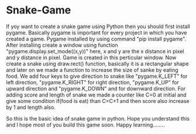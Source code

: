 # Snake-Game
If yoy want to create a snake game using Python then you should first install pygame. 
Basically pygame is important for every project in which you have created a game. Pygame installed 
by using command "pip install pygame".
After installing create a window using function "pygame.display.set_mode((x,y))" here, x and y are
the x distance in pixel and y distance in pixel. Game is created in this perticular window.
Now create a snake using  draw.rect() function, basically it is a rectangular shape and later on 
we made a function to increase the size of sanke by eating food.
We add four keys to give direction to snake like "pygame.K_LEFT" for left direction, "pygame.K_RIGHT"
for right direction, "pygame.K_UP" for upward direction and "pygame.K_DOWN" and for downward direction.
For adding score and length of snake we made a counter like C=0 at initial and give some condition 
if(food is eat) than C=C+1 and then score also increase by 1 and length also.

So this is the basic idea of snake game in python. Hope you understand this and I hope most of you 
build this game soon.
Happy learning........
